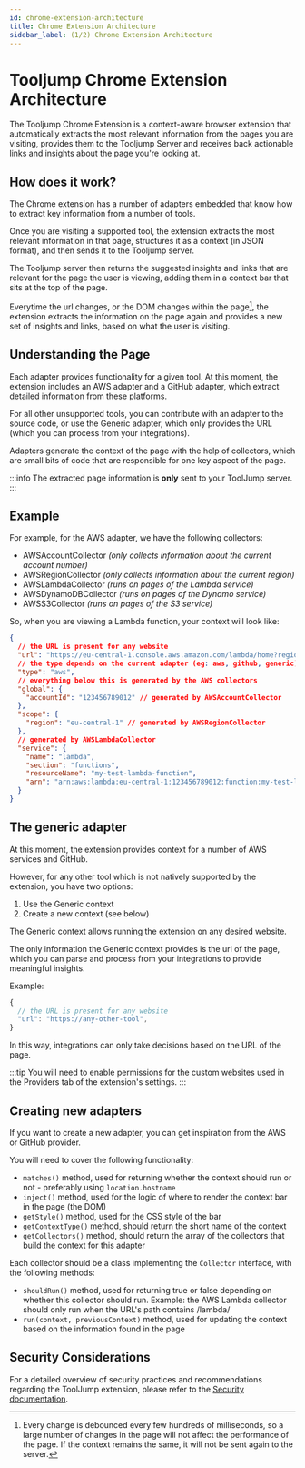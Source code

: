 ```yaml
---
id: chrome-extension-architecture
title: Chrome Extension Architecture
sidebar_label: (1/2) Chrome Extension Architecture
---
```


# Tooljump Chrome Extension Architecture

The Tooljump Chrome Extension is a context-aware browser extension that automatically extracts the most relevant information from the pages you are visiting, provides them to the Tooljump Server and receives back actionable links and insights about the page you're looking at.

## How does it work?

The Chrome extension has a number of adapters embedded that know how to extract key information from a number of tools.

Once you are visiting a supported tool, the extension extracts the most relevant information in that page, structures it as a context (in JSON format), and then sends it to the Tooljump server.

The Tooljump server then returns the suggested insights and links that are relevant for the page the user is viewing, adding them in a context bar that sits at the top of the page.

Everytime the url changes, or the DOM changes within the page[^1], the extension extracts the information on the page again and provides a new set of insights and links, based on what the user is visiting.

## Understanding the Page

Each adapter provides functionality for a given tool. At this moment, the extension includes an AWS adapter and a GitHub adapter, which extract detailed information from these platforms.

For all other unsupported tools, you can contribute with an adapter to the source code, or use the Generic adapter, which only provides the URL (which you can process from your integrations).

Adapters generate the context of the page with the help of collectors, which are small bits of code that are responsible for one key aspect of the page. 

:::info
The extracted page information is **only** sent to your ToolJump server.
:::

## Example 
For example, for the AWS adapter, we have the following collectors:
* AWSAccountCollector *(only collects information about the current account number)*
* AWSRegionCollector *(only collects information about the current region)*
* AWSLambdaCollector *(runs on pages of the Lambda service)*
* AWSDynamoDBCollector *(runs on pages of the Dynamo service)*
* AWSS3Collector *(runs on pages of the S3 service)*

So, when you are viewing a Lambda function, your context will look like:
```json
{
  // the URL is present for any website
  "url": "https://eu-central-1.console.aws.amazon.com/lambda/home?region=eu-central-1#/functions/my-test-lambda-function?tab=code",
  // the type depends on the current adapter (eg: aws, github, generic)
  "type": "aws",
  // everything below this is generated by the AWS collectors
  "global": {
    "accountId": "123456789012" // generated by AWSAccountCollector
  },
  "scope": {
    "region": "eu-central-1" // generated by AWSRegionCollector
  },
  // generated by AWSLambdaCollector
  "service": {
    "name": "lambda",
    "section": "functions",
    "resourceName": "my-test-lambda-function",
    "arn": "arn:aws:lambda:eu-central-1:123456789012:function:my-test-lambda-function"
  }
}
```

## The generic adapter

At this moment, the extension provides context for a number of AWS services and GitHub.

However, for any other tool which is not natively supported by the extension, you have two options:
1. Use the Generic context
1. Create a new context (see below)

The Generic context allows running the extension on any desired website.

The only information the Generic context provides is the url of the page, which you can parse and process from your integrations to provide meaningful insights.

Example:
```javascript
{
  // the URL is present for any website
  "url": "https://any-other-tool",
}
```

In this way, integrations can only take decisions based on the URL of the page.

:::tip
You will need to enable permissions for the custom websites used in the Providers tab of the extension's settings.
:::

## Creating new adapters

If you want to create a new adapter, you can get inspiration from the AWS or GitHub provider.

You will need to cover the following functionality:
* `matches()` method, used for returning whether the context should run or not - preferably using `location.hostname`
* `inject()` method, used for the logic of where to render the context bar in the page (the DOM)
* `getStyle()` method, used for the CSS style of the bar
* `getContextType()` method, should return the short name of the context
* `getCollectors()` method, should return the array of the collectors that build the context for this adapter

Each collector should be a class implementing the `Collector` interface, with the following methods:
* `shouldRun()` method, used for returning true or false depending on whether this collector should run. Example: the AWS Lambda collector should only run when the URL's path contains /lambda/
* `run(context, previousContext)` method, used for updating the context based on the information found in the page

## Security Considerations

For a detailed overview of security practices and recommendations regarding the ToolJump extension, please refer to the [Security documentation](./security).

[^1]: Every change is debounced every few hundreds of milliseconds, so a large number of changes in the page will not affect the performance of the page. If the context remains the same, it will not be sent again to the server.
